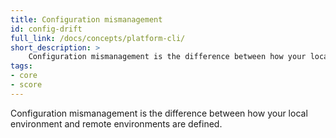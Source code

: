 ```yaml
---
title: Configuration mismanagement
id: config-drift
full_link: /docs/concepts/platform-cli/
short_description: >
    Configuration mismanagement is the difference between how your local environment and remote environments are defined.
tags:
- core
- score
---
```


<!-- short -->

Configuration mismanagement is the difference between how your local environment and remote environments are defined.
